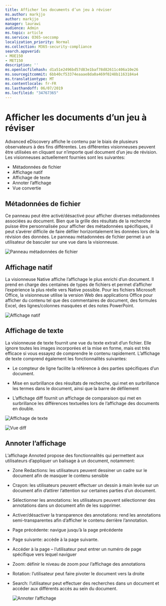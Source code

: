 ```yaml
---
title: Afficher les documents d’un jeu à réviser
ms.author: markjjo
author: markjjo
manager: laurawi
audience: Admin
ms.topic: article
ms.service: O365-seccomp
localization_priority: Normal
ms.collection: M365-security-compliance
search.appverid:
- MOE150
- MET150
description: ''
ms.openlocfilehash: d1a51e2496bd57d83e1baf78d82611c406a10e26
ms.sourcegitcommit: 6bb40cf53374eaaae8da0a469f0248b1163184a4
ms.translationtype: MT
ms.contentlocale: fr-FR
ms.lasthandoff: 06/07/2019
ms.locfileid: "34767365"
---
```

# <a name="view-documents-in-a-review-set"></a>Afficher les documents d’un jeu à réviser

Advanced eDiscovery affiche le contenu par le biais de plusieurs observateurs à des fins différentes. Les différentes visionneuses peuvent être utilisées en cliquant sur n’importe quel document d’un jeu de révision. Les visionneuses actuellement fournies sont les suivantes:

- Métadonnées de fichier
- Affichage natif
- Affichage de texte
- Annoter l’affichage
- Vue convertie

## <a name="file-metadata"></a>Métadonnées de fichier

Ce panneau peut être activé/désactivé pour afficher diverses métadonnées associées au document. Bien que la grille des résultats de la recherche puisse être personnalisée pour afficher des métadonnées spécifiques, il peut s’avérer difficile de faire défiler horizontalement les données lors de la révision des données. Le panneau métadonnées de fichier permet à un utilisateur de basculer sur une vue dans la visionneuse.

![Panneau métadonnées de fichier
](../media/Reviewimage2.png)

## <a name="native-view"></a>Affichage natif

La visionneuse Native affiche l’affichage le plus enrichi d’un document. Il prend en charge des centaines de types de fichiers et permet d’afficher l’expérience la plus réelle vers Native possible. Pour les fichiers Microsoft Office, la visionneuse utilise la version Web des applications Office pour afficher du contenu tel que des commentaires de document, des formules Excel, des lignes/colonnes masquées et des notes PowerPoint.

![Affichage natif
](../media/Reviewimage3.png)

## <a name="text-view"></a>Affichage de texte

La visionneuse de texte fournit une vue du texte extrait d’un fichier. Elle ignore toutes les images incorporées et la mise en forme, mais est très efficace si vous essayez de comprendre le contenu rapidement. L’affichage de texte comprend également les fonctionnalités suivantes:

  - Le compteur de ligne facilite la référence à des parties spécifiques d’un document.

  - Mise en surbrillance des résultats de recherche, qui met en surbrillance les termes dans le document, ainsi que la barre de défilement

  - L’affichage diff fournit un affichage de comparaison qui met en surbrillance les différences textuelles lors de l’affichage des documents en double.

![Affichage de texte
](../media/Reviewimage4.png)

![Vue diff
](../media/Reviewimage5.png)

## <a name="annotate-view"></a>Annoter l’affichage

L’affichage Annoted propose des fonctionnalités qui permettent aux utilisateurs d’appliquer un balisage à un document, notamment:

  - Zone Redactions: les utilisateurs peuvent dessiner un cadre sur le document afin de masquer le contenu sensible

  - Crayon: les utilisateurs peuvent effectuer un dessin à main levée sur un document afin d’attirer l’attention sur certaines parties d’un document.

  - Sélectionner les annotations: les utilisateurs peuvent sélectionner des annotations dans un document afin de les supprimer.

  - Activer/désactiver la transparence des annotations: rend les annotations semi-transparentes afin d’afficher le contenu derrière l’annotation.

  - Page précédente: navigue jusqu’à la page précédente

  - Page suivante: accède à la page suivante.

  - Accéder à la page – l’utilisateur peut entrer un numéro de page spécifique vers lequel naviguer

  - Zoom: définir le niveau de zoom pour l’affichage des annotations

  - Rotation: l’utilisateur peut faire pivoter le document vers la droite

  - Search: l’utilisateur peut effectuer des recherches dans un document et accéder aux différents accès au sein du document.
    
    ![Annoter l’affichage
    ](../media/Reviewimage1.png)
